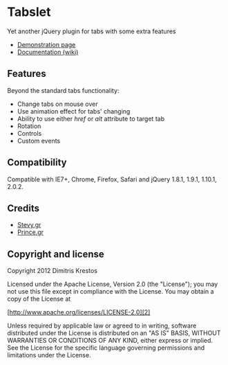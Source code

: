 # Tabslet

Yet another jQuery plugin for tabs with some extra features

* [Demonstration page][1]
* [Documentation (wiki)][3]

## Features

Beyond the standard tabs functionality:

* Change tabs on mouse over
* Use animation effect for tabs' changing
* Ability to use either _href_ or _alt_ attribute to target tab
* Rotation
* Controls
* Custom events

## Compatibility

Compatible with IE7+, Chrome, Firefox, Safari
and jQuery 1.8.1, 1.9.1, 1.10.1, 2.0.2.

## Credits
* [Stevy.gr][4]
* [Prince.gr][5]

## Copyright and license

Copyright 2012 Dimitris Krestos

Licensed under the Apache License, Version 2.0 (the "License");
you may not use this file except in compliance with the License.
You may obtain a copy of the License at

[http://www.apache.org/licenses/LICENSE-2.0][2]

Unless required by applicable law or agreed to in writing, software
distributed under the License is distributed on an "AS IS" BASIS,
WITHOUT WARRANTIES OR CONDITIONS OF ANY KIND, either express or implied.
See the License for the specific language governing permissions and
limitations under the License.

  [1]: http://vdw.github.io/Tabslet/
  [2]: http://www.apache.org/licenses/LICENSE-2.0
  [3]: https://github.com/vdw/Tabslet/wiki
  [4]: http://stevy.gr/
  [5]: http://prince.gr/